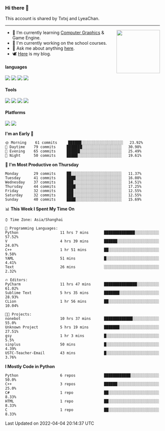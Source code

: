 ### Hi there 👋

This account is shared by Txtxj and LyeaChan.

---

<img align="right" height="141" src="https://github-readme-stats.vercel.app/api?username=txtxj&theme=tokyonight&show_icons=true&count_private=true">

- 🌱 I’m currently learning [Computer Graphics](https://github.com/txtxj/GAMES101) & Game Engine.
- 🐶 I'm currently working on the school courses.
- 💬 Ask me about anything [here](https://github.com/txtxj/txtxj/issues).
- 🕊️ [Here](https://txtxj.top) is my blog.

#### languages

![](https://img.shields.io/badge/C++-00599C?logo=cplusplus&logoColor=fff)
![](https://img.shields.io/badge/Python-3e74a2?logo=python&logoColor=fff)
![](https://img.shields.io/badge/C%23-239120?logo=csharp&logoColor=fff)
![](https://img.shields.io/badge/C-A8B9CC?logo=c&logoColor=555)


#### Tools

![](https://img.shields.io/badge/JetBrains-000000?logo=jetbrains&logoColor=fff)
![](https://img.shields.io/badge/SublimeText_3-FF9800?logo=sublimetext&logoColor=fff)
![](https://img.shields.io/badge/UE_4-0E1128?logo=unrealengine&logoColor=fff)
![](https://img.shields.io/badge/unity-FFFFFF?logo=unity&logoColor=000)

#### Platforms

![](https://img.shields.io/badge/Ubuntu_20.04-E95420?logo=ubuntu&logoColor=fff)
![](https://img.shields.io/badge/Windows_10-0078D6?logo=windows&logoColor=fff)


<!--START_SECTION:waka-->
**I'm an Early 🐤** 

```text
🌞 Morning    61 commits     ██████░░░░░░░░░░░░░░░░░░░   23.92% 
🌆 Daytime    79 commits     ███████░░░░░░░░░░░░░░░░░░   30.98% 
🌃 Evening    65 commits     ██████░░░░░░░░░░░░░░░░░░░   25.49% 
🌙 Night      50 commits     █████░░░░░░░░░░░░░░░░░░░░   19.61%

```
📅 **I'm Most Productive on Thursday** 

```text
Monday       29 commits     ██░░░░░░░░░░░░░░░░░░░░░░░   11.37% 
Tuesday      41 commits     ████░░░░░░░░░░░░░░░░░░░░░   16.08% 
Wednesday    37 commits     ███░░░░░░░░░░░░░░░░░░░░░░   14.51% 
Thursday     44 commits     ████░░░░░░░░░░░░░░░░░░░░░   17.25% 
Friday       32 commits     ███░░░░░░░░░░░░░░░░░░░░░░   12.55% 
Saturday     32 commits     ███░░░░░░░░░░░░░░░░░░░░░░   12.55% 
Sunday       40 commits     ████░░░░░░░░░░░░░░░░░░░░░   15.69%

```


📊 **This Week I Spent My Time On** 

```text
⌚︎ Time Zone: Asia/Shanghai

💬 Programming Languages: 
Python                   11 hrs 7 mins       ██████████████░░░░░░░░░░░   57.52% 
V                        4 hrs 39 mins       ██████░░░░░░░░░░░░░░░░░░░   24.07% 
C++                      1 hr 51 mins        ██░░░░░░░░░░░░░░░░░░░░░░░   9.58% 
YAML                     51 mins             █░░░░░░░░░░░░░░░░░░░░░░░░   4.41% 
Text                     26 mins             ░░░░░░░░░░░░░░░░░░░░░░░░░   2.32%

🔥 Editors: 
PyCharm                  11 hrs 47 mins      ███████████████░░░░░░░░░░   61.02% 
Sublime Text             5 hrs 35 mins       ███████░░░░░░░░░░░░░░░░░░   28.93% 
CLion                    1 hr 56 mins        ██░░░░░░░░░░░░░░░░░░░░░░░   10.04%

🐱‍💻 Projects: 
nonebot                  10 hrs 37 mins      █████████████░░░░░░░░░░░░   55.0% 
Unknown Project          5 hrs 19 mins       ███████░░░░░░░░░░░░░░░░░░   27.51% 
gsy                      1 hr 3 mins         █░░░░░░░░░░░░░░░░░░░░░░░░   5.5% 
sinplus                  50 mins             █░░░░░░░░░░░░░░░░░░░░░░░░   4.39% 
USTC-Teacher-Email       43 mins             █░░░░░░░░░░░░░░░░░░░░░░░░   3.76%

```

**I Mostly Code in Python** 

```text
Python                   6 repos             ████████████░░░░░░░░░░░░░   50.0% 
C++                      3 repos             ██████░░░░░░░░░░░░░░░░░░░   25.0% 
C#                       1 repo              ██░░░░░░░░░░░░░░░░░░░░░░░   8.33% 
HTML                     1 repo              ██░░░░░░░░░░░░░░░░░░░░░░░   8.33% 
C                        1 repo              ██░░░░░░░░░░░░░░░░░░░░░░░   8.33%

```



 Last Updated on 2022-04-04 20:14:37 UTC
<!--END_SECTION:waka-->

